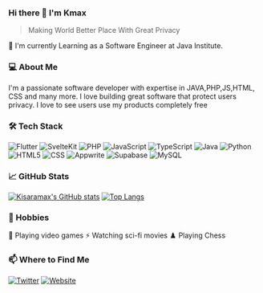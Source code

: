 <!-- Your name -->
### Hi there 👋 I'm Kmax

<!--
**githubusername/githubusername** is a ✨ _special_ ✨ repository because its `README.md` (this file) appears on your GitHub profile.
-->

<!-- Quotation -->
> Making World Better Place With Great Privacy

<!-- Job -->
:office: I'm currently Learning as a Software Engineer at Java Institute.

<!-- About you -->
### 💻 About Me
<!-- Few lines telling about you and your interest. For example: -->
I'm a passionate software developer with expertise in JAVA,PHP,JS,HTML, CSS and many more. I love building great software that protect users privacy. I love to see users use my products completely free

<!-- Your tech stack -->
### 🛠 Tech Stack
<!-- TODO: Make the icons work for your preferred languages/technologies. -->
![Flutter](https://img.shields.io/badge/-Flutter-black?style=flat-square&logo=flutter)
![SvelteKit](https://img.shields.io/badge/-SvelteKit-black?style=flat-square&logo=Svelte)
![PHP](https://img.shields.io/badge/-php-black?style=flat-square&logo=php)
![JavaScript](https://img.shields.io/badge/-JavaScript-black?style=flat-square&logo=javascript)
![TypeScript](https://img.shields.io/badge/-TypeScript-black?style=flat-square&logo=typescript)
![Java](https://img.shields.io/badge/-Java-black?style=flat-square&logo=openjdk)
![Python](https://img.shields.io/badge/-Python-black?style=flat-square&logo=python)
![HTML5](https://img.shields.io/badge/-HTML5-black?style=flat-square&logo=html5)
![CSS](https://img.shields.io/badge/-CSS-black?style=flat-square&logo=css3)
![Appwrite](https://img.shields.io/badge/-Appwrite-black?style=flat-square&logo=appwrite)
![Supabase](https://img.shields.io/badge/-Supabase-black?style=flat-square&logo=Supabase)
![MySQL](https://img.shields.io/badge/-MySQL-black?style=flat-square&logo=mysql)

<!-- Your GitHub stats -->
### 📈 GitHub Stats
<!-- TODO: Add your GitHub stats and top languages from https://github.com/anuraghazra/github-readme-stats -->
[![Kisaramax's GitHub stats](https://github-readme-stats.vercel.app/api?username=Kisaramax&show_icons=true&theme=radical)]()
[![Top Langs](https://github-readme-stats.vercel.app/api/top-langs/?username=Kisaramax&layout=compact&theme=radical)]()

<!-- Your accomplishments (like certifications or achievements) -->
<!--### 🏆 Accomplishments
- [Your Accomplishment 1]
- [Your Accomplishment 2]
- [Your Accomplishment 3]
-->

<!-- Your hobbies -->
### 🚀 Hobbies
<!-- Make sure to add relevant emojis -->
👾 Playing video games ⚡ Watching sci-fi movies ♟️ Playing Chess

<!-- Where to find me -->
### 📫 Where to Find Me
<!-- Your social media handles or website links -->
[![Twitter](https://img.shields.io/badge/-TWITTER-1DA1F2?style=for-the-badge&logo=twitter&logoColor=white)](https://twitter.com/KmaxGamingYT)
[![Website](https://img.shields.io/badge/-WEBSITE-000000?style=for-the-badge&logo=react&logoColor=white)](https://kmaxmods.com)
